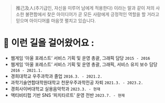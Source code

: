 > <span class="hanja">推己及人</span>(추기급인, 자신을 미루어 남에게 적용한다) 이라는 말과 같이
> 저의 사소한 불편함에서 찾은 아이디어가 곧 모든 사람에게 긍정적인 역할을 할 거라고 믿으며
> 아이디어를 마음껏 펼치고 있습니다.

# 🍑 이런 길을 걸어왔어요 :

* 웹게임 ‘아울 포레스트’ 서비스 기획 및 운영 총괄, 그래픽 담당 `2015 - 2016`
* 웹게임 ‘아울 포레스트’ 서비스 기획 및 운영 총괄, 그래픽, 서비스 유지 보수 담당 `2016 - 2021.1.`
* 경희대학교 우주과학과 졸업 `2016.3. - 2021.2.`
* 과학기술연합대학원대학교 천문우주과학전공 자퇴 `2021.3. - 2023.2.`
* 경희사이버대학교 실용음악학과 `2023.3. - 현재`
* 액티비티펍 기반 SNS ‘피치타르트’ 운영 전반 `2023.7. - 현재`